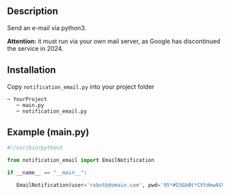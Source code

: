 Description
-
Send an e-mail via python3.

**Attention:** it must run via your own mail server, as Google has discontinued the service in 2024.

Installation
-

Copy `notification_email.py` into your project folder
```
─ YourProject
   ─ main.py
   ─ notification_email.py
```
Example (main.py)
-
```python
#!/usr/bin/python3

from notification_email import EmailNotification

if __name__ == "__main__":

   EmailNotification(user='robot@domain.com', pwd='95*#D3&bBt*CVtdmwASVj@YvZu', smtp=['mail.domain.com', 25], receivers=['maxmustermann@gmail.com'], subject='Test E-Mail', body='E-Mail sent successfully.').send()
